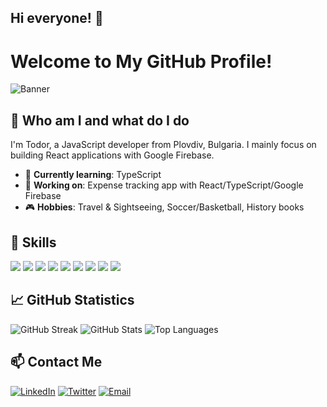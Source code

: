 ## Hi everyone! 👋

# Welcome to My GitHub Profile!

![Banner](<img src="https://avatars.githubusercontent.com/u/156669807?v=4" alt="profile-logo" />)

## 👋 Who am I and what do I do

I'm Todor, a JavaScript developer from Plovdiv, Bulgaria. I mainly focus on building React applications with Google Firebase.

- 🌱 **Currently learning**: TypeScript
- 💼 **Working on**: Expense tracking app with React/TypeScript/Google Firebase
- 🎮 **Hobbies**: Travel & Sightseeing, Soccer/Basketball, History books

## 🚀 Skills
           
<p align="left">
  <img src="https://github.com/user-attachments/assets/3cf07acf-7b90-4327-b5b2-cfd1657b2030" />
  <img src="https://github.com/user-attachments/assets/cbdf477a-69c2-4793-aaab-70a9c38573fa" />
  <img src="https://github.com/user-attachments/assets/06bccd72-eb82-44d0-b7a2-789629d58312" />
  <img src="https://github.com/user-attachments/assets/743d8181-1509-4505-bfd9-a1f3686fac1d" />
  <img src="https://github.com/user-attachments/assets/1992eb30-225c-41a3-94ba-ad157d8976ff" />
  <img src="https://github.com/user-attachments/assets/d9d3505f-bd17-4c26-9e00-e4249a84ded7" />
  <img src="https://github.com/user-attachments/assets/84e2d4a8-a073-486d-be7c-b303b9e44521" />
  <img src="https://github.com/user-attachments/assets/01ea4a68-f7d4-4b9d-bcae-4b1a59eeb2d7" />
  <img src="https://github.com/user-attachments/assets/84bbafac-0629-4867-838f-ca46176547f2" />
</p>

## 📈 GitHub Statistics

![GitHub Streak](https://github-readme-streak-stats.herokuapp.com/?user=todor-savov&theme=dark)
![GitHub Stats](https://github-readme-stats.vercel.app/api?username=todor-savov&show_icons=true&theme=dark)
![Top Languages](https://github-readme-stats.vercel.app/api/top-langs/?username=todor-savov&layout=compact&theme=dark)

## 📫 Contact Me

[![LinkedIn](https://img.shields.io/badge/-LinkedIn-000?&logo=LinkedIn)](https://www.linkedin.com/in/todor-savov-4a14253b)
[![Twitter](https://img.shields.io/badge/-Twitter-000?&logo=Twitter)](https://twitter.com/yourusername)
[![Email](https://img.shields.io/badge/-Email-000?&logo=Gmail)](mailto:todor.savov@abv.bg)

 
